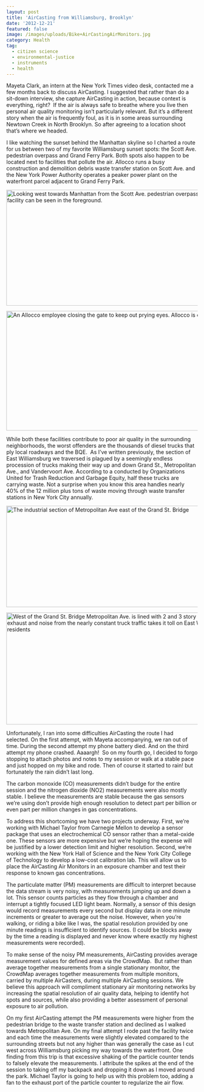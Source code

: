 ```yaml
---
layout: post
title: 'AirCasting from Williamsburg, Brooklyn'
date: '2012-12-21'
featured: false
image: /images/uploads/Bike+AirCastingAirMonitors.jpg
category: Health
tag:
  - citizen science
  - environmental-justice
  - instruments
  - health
---
```

<p>Mayeta Clark, an intern at the New York Times video desk, contacted me a few months back to discuss AirCasting. I suggested that rather than do a sit-down interview, she capture AirCasting in action, because context is everything, right?  If the air is always safe to breathe where you live then personal air quality monitoring isn’t particularly relevant. But it’s a different story when the air is frequently foul, as it is in some areas surrounding Newtown Creek in North Brooklyn. So after agreeing to a location shoot that’s where we headed.</p>
<p>I like watching the sunset behind the Manhattan skyline so I charted a route for us between two of my favorite Williamsburg sunset spots: the Scott Ave. pedestrian overpass and Grand Ferry Park. Both spots also happen to be located next to facilities that pollute the air. Allocco runs a busy construction and demolition debris waste transfer station on Scott Ave. and the New York Power Authority operates a peaker power plant on the waterfront parcel adjacent to Grand Ferry Park.</p>
<p>

<p><img title="ScottPedestrianBridgeView" src="{{ site.baseurl }}/assets/ScottPedestrianBridgeView.jpg" alt="Looking west towards Manhattan from the Scott Ave. pedestrian overpass.  Allocco's facility can be seen in the foreground." width="600" height="305" /></p>

<p><img title="Allocco" src="{{ site.baseurl }}/assets/Allocco.jpg" alt="An Allocco employee closing the gate to keep out prying eyes.  Allocco is one of the " width="600" height="315" /></p>

<p>While both these facilities contribute to poor air quality in the surrounding neighborhoods, the worst offenders are the thousands of diesel trucks that ply local roadways and the BQE.  As I’ve written previously, the section of East Williamsburg we traversed is plagued by a seemingly endless procession of trucks making their way up and down Grand St., Metropolitan Ave., and Vandervoort Ave. According to a conducted by Organizations United for Trash Reduction and Garbage Equity, half these trucks are carrying waste. Not a surprise when you know this area handles nearly 40% of the 12 million plus tons of waste moving through waste transfer stations in New York City annually.</p>
<p><img title="MetropolitanAve" src="{{ site.baseurl }}/assets/MetropolitanAve.jpg" alt="The industrial section of Metropolitan Ave east of the Grand St. Bridge" width="600" height="267" /></p>
<p><img title="Trucks+HomesOnMetropolitan" src="{{ site.baseurl }}/assets/Trucks+HomesOnMetropolitan.jpg" alt="West of the Grand St. Bridge Metropolitan Ave. is lined with 2 and 3 story homes. The exhaust and noise from the nearly constant truck traffic takes it toll on East Williamsburg residents" width="600" height="295" /></p>
<p>Unfortunately, I ran into some difficulties AirCasting the route I had selected. On the first attempt, with Mayeta accompanying, we ran out of time. During the second attempt my phone battery died. And on the third attempt my phone crashed. Aaaargh!  So on my fourth go, I decided to forgo stopping to attach photos and notes to my session or walk at a stable pace and just hopped on my bike and rode. Then of course it started to rain! but fortunately the rain didn’t last long.</p>
<p>The carbon monoxide (CO) measurements didn’t budge for the entire session and the nitrogen dioxide (NO2) measurements were also mostly stable. I believe the measurements are stable because the gas sensors we’re using don’t provide high enough resolution to detect part per billion or even part per million changes in gas concentrations.</p>
<p>To address this shortcoming we have two projects underway. First, we’re working with Michael Taylor from Carnegie Mellon to develop a sensor package that uses an electrochemical CO sensor rather than a metal-oxide one. These sensors are more expensive but we’re hoping the expense will be justified by a lower detection limit and higher resolution. Second, we’re working with the New York Hall of Science and the New York City College of Technology to develop a low-cost calibration lab. This will allow us to place the AirCasting Air Monitors in an exposure chamber and test their response to known gas concentrations.</p>
<p>The particulate matter (PM) measurements are difficult to interpret because the data stream is very noisy, with measurements jumping up and down a lot. This sensor counts particles as they flow through a chamber and interrupt a tightly focused LED light beam. Normally, a sensor of this design would record measurements every second but display data in one minute increments or greater to average out the noise. However, when you’re walking, or riding a bike like I was, the spatial resolution provided by one minute readings is insufficient to identify sources. (I could be blocks away by the time a reading is displayed and never know where exactly my highest measurements were recorded).</p>
<p>To make sense of the noisy PM measurements, AirCasting provides average measurement values for defined areas via the CrowdMap.  But rather than average together measurements from a single stationary monitor, the CrowdMap averages together measurements from multiple monitors, carried by multiple AirCasters, during multiple AirCasting sessions. We believe this approach will compliment stationary air monitoring networks by increasing the spatial resolution of air quality data, helping to identify hot spots and sources, while also providing a better assessment of personal exposure to air pollution.</p>
<p>On my first AirCasting attempt the PM measurements were higher from the pedestrian bridge to the waste transfer station and declined as I walked towards Metropolitan Ave. On my final attempt I rode past the facility twice and each time the measurements were slightly elevated compared to the surrounding streets but not any higher than was generally the case as I cut west across Williamsburg picking my way towards the waterfront. One finding from this trip is that excessive shaking of the particle counter tends to falsely elevate the measurements. I attribute the spikes at the end of the session to taking off my backpack and dropping it down as I moved around the park. Michael Taylor is going to help us with this problem too, adding a fan to the exhaust port of the particle counter to regularize the air flow.</p>
